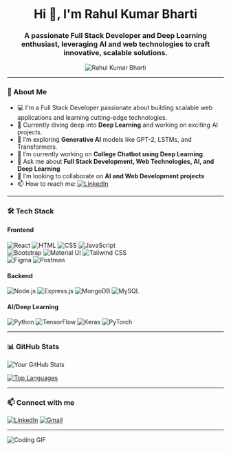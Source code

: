 ﻿<h1 align="center">Hi 👋, I'm Rahul Kumar Bharti</h1>
<h3 align="center">A passionate Full Stack Developer and Deep Learning enthusiast, leveraging AI and web technologies to craft innovative, scalable solutions.</h3>

<p align="center"> <img src="https://komarev.com/ghpvc/?username=rahulbharti5&label=Profile%20views&color=0e75b6&style=flat" alt="Rahul Kumar Bharti" /> </p>

---

### 🚀 About Me

- 💻 I'm a Full Stack Developer passionate about building scalable web applications and learning cutting-edge technologies.
- 🤖 Currently diving deep into **Deep Learning** and working on exciting AI projects.
- 🌱 I’m exploring **Generative AI** models like GPT-2, LSTMs, and Transformers.
- 🔭 I’m currently working on **College Chatbot using Deep Learning**.
- 💬 Ask me about **Full Stack Development, Web Technologies, AI, and Deep Learning**
- 👯 I’m looking to collaborate on **AI and Web Development projects**
- 📫 How to reach me: <a href="https://linkedin.com/in/rahul-kumar-bharti-51b380295"><img src="https://img.shields.io/badge/-Rahul%20Bharti-blue?style=flat&logo=Linkedin&logoColor=white" alt="LinkedIn"/></a>

---

### 🛠️ Tech Stack

#### **Frontend**

![React](https://img.shields.io/badge/-React-05122A?style=flat&logo=react) ![HTML](https://img.shields.io/badge/-HTML-05122A?style=flat&logo=html5) ![CSS](https://img.shields.io/badge/-CSS-05122A?style=flat&logo=css3) ![JavaScript](https://img.shields.io/badge/-JavaScript-05122A?style=flat&logo=javascript)  
![Bootstrap](https://img.shields.io/badge/-Bootstrap-05122A?style=flat&logo=bootstrap) ![Material UI](https://img.shields.io/badge/-Material%20UI-05122A?style=flat&logo=material-ui) ![Tailwind CSS](https://img.shields.io/badge/-Tailwind%20CSS-05122A?style=flat&logo=tailwind-css)  
![Figma](https://img.shields.io/badge/-Figma-05122A?style=flat&logo=figma) ![Postman](https://img.shields.io/badge/-Postman-05122A?style=flat&logo=postman)

#### **Backend**

![Node.js](https://img.shields.io/badge/-Node.js-05122A?style=flat&logo=node.js) ![Express.js](https://img.shields.io/badge/-Express.js-05122A?style=flat&logo=express) ![MongoDB](https://img.shields.io/badge/-MongoDB-05122A?style=flat&logo=mongodb) ![MySQL](https://img.shields.io/badge/-MySQL-05122A?style=flat&logo=mysql)

#### **AI/Deep Learning**

![Python](https://img.shields.io/badge/-Python-05122A?style=flat&logo=python) ![TensorFlow](https://img.shields.io/badge/-TensorFlow-05122A?style=flat&logo=tensorflow) ![Keras](https://img.shields.io/badge/-Keras-05122A?style=flat&logo=keras) ![PyTorch](https://img.shields.io/badge/-PyTorch-05122A?style=flat&logo=pytorch)

---

### 📊 GitHub Stats

![Your GitHub Stats](https://github-readme-stats.vercel.app/api?username=rahulbharti5&show_icons=true&theme=radical)

[![Top Languages](https://github-readme-stats.vercel.app/api/top-langs/?username=rahulbharti5&layout=compact&theme=radical)](https://github.com/anuraghazra/github-readme-stats)

---

### 📫 Connect with me

[![LinkedIn](https://img.shields.io/badge/-LinkedIn-0077B5?style=flat&logo=linkedin)](https://linkedin.com/in/rahul-kumar-bharti-51b380295) [![Gmail](https://img.shields.io/badge/-Gmail-D14836?style=flat&logo=gmail&logoColor=white)](mailto:rk2255p@gmail.com)

---

![Coding GIF](https://media.giphy.com/media/L8K62iTDkzGX6/giphy.gif)
